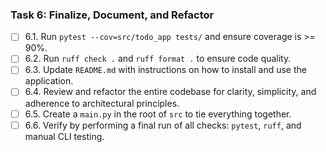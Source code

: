 ### Task 6: Finalize, Document, and Refactor

- [ ] 6.1. Run `pytest --cov=src/todo_app tests/` and ensure coverage is >= 90%.
- [ ] 6.2. Run `ruff check .` and `ruff format .` to ensure code quality.
- [ ] 6.3. Update `README.md` with instructions on how to install and use the application.
- [ ] 6.4. Review and refactor the entire codebase for clarity, simplicity, and adherence to architectural principles.
- [ ] 6.5. Create a `main.py` in the root of `src` to tie everything together.
- [ ] 6.6. Verify by performing a final run of all checks: `pytest`, `ruff`, and manual CLI testing.
